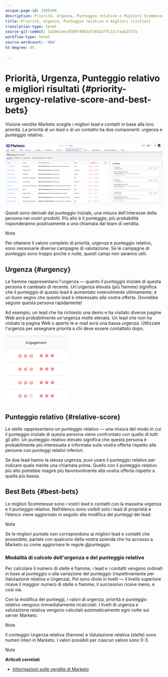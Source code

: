 ```yaml
---
unique-page-id: 2950396
description: Priorità, Urgenza, Punteggio relativo e Migliori Scommesse - Marketo Docs - Documentazione prodotto
title: Priorità, Urgenza, Punteggio relativo e migliori risultati
translation-type: tm+mt
source-git-commit: 1a29614ec938074902af201b2ffc11cfaa625f7a
workflow-type: tm+mt
source-wordcount: '464'
ht-degree: 0%

---
```



# Priorità, Urgenza, Punteggio relativo e migliori risultati {#priority-urgency-relative-score-and-best-bets}

Visione vendite Marketo sceglie i migliori lead e contatti in base alla loro priorità. La priorità di un lead o di un contatto ha due componenti: urgenza e punteggio relativo.

![](assets/one.png)

Questi sono derivati dal punteggio iniziale, una misura dell&#39;interesse della persona nei vostri prodotti. Più alto è il punteggio, più probabilità risponderanno positivamente a una chiamata dal team di vendita.

>[!NOTE]
>
>Per ottenere il valore completo di priorità, urgenza e punteggio relativo, sono necessarie diverse campagne di valutazione.  Se le campagne di punteggio sono troppo poche o nulle, questi campi non saranno utili.

## Urgenza {#urgency}

Le fiamme rappresentano l&#39;urgenza — quanto il punteggio iniziale di questa persona è cambiato di recente. Un&#39;urgenza elevata (più fiamme) significa che il punteggio di questo lead è aumentato notevolmente ultimamente; è un buon segno che questo lead è interessato alla vostra offerta. Dovrebbe seguire questa persona rapidamente!

Ad esempio, un lead che ha richiesto una demo e ha visitato diverse pagine Web avrà probabilmente un&#39;urgenza molto elevata. Un lead che non ha visitato la pagina Web o aperto le e-mail avrà una bassa urgenza. Utilizzate l&#39;urgenza per assegnare priorità a chi deve essere contattato dopo.

![](assets/two.png)

## Punteggio relativo {#relative-score}

Le stelle rappresentano un punteggio relativo — una misura del modo in cui il punteggio iniziale di questa persona viene confrontato con quello di tutti gli altri. Un punteggio relativo elevato significa che questa persona è probabilmente più interessata e informata sulla vostra offerta rispetto alle persone con punteggi relativi inferiori.

Se due lead hanno la stessa urgenza, puoi usare il punteggio relativo per indicare quale merita una chiamata prima. Quello con il punteggio relativo più alto potrebbe reagire più favorevolmente alla vostra offerta rispetto a quella più bassa.

## Best Bets {#best-bets}

Le migliori Scommesse sono i vostri lead e contatti con la massima urgenza e il punteggio relativo. Nell’elenco sono visibili solo i lead di proprietà e l’elenco viene aggiornato in seguito alla modifica dei punteggi dei lead.

>[!NOTE]
>
>Se le migliori puntate non corrispondono ai migliori lead e contatti che possedete, parlate con qualcuno della vostra azienda che ha accesso a Marketo su come aggiornare le regole [di](../../../../../getting-started/quick-wins/simple-scoring.md)punteggio.

### Modalità di calcolo dell&#39;urgenza e del punteggio relativo

Per calcolare il numero di stelle e fiamme, i lead e i contatti vengono ordinati in base al punteggio o alla variazione del punteggio (rispettivamente per Valutazione relativa e Urgenza). Poi sono divisi in livelli — il livello superiore riceve il maggior numero di stelle o fiamme, il successivo riceve meno, e così via.

Con la modifica dei punteggi, i valori di urgenza, priorità e punteggio relativo vengono immediatamente ricalcolati. I livelli di urgenza e valutazione relativa vengono calcolati automaticamente ogni notte sui server Marketo.

>[!NOTE]
>
>Il conteggio Urgenza relativa (fiamme) e Valutazione relativa (stelle) sono numeri interi in Marketo. I valori possibili per ciascun valore sono 0-3.

>[!NOTE]
>
>**Articoli correlati**
>
>* [Informazioni sulle vendite di Marketo](http://docs.marketo.com/display/docs/marketo+sales+insight)


